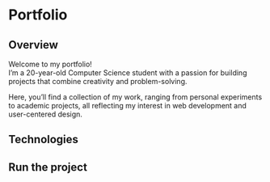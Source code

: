 # Portfolio

## Overview
Welcome to my portfolio!  
I’m a 20-year-old Computer Science student with a passion for building projects that combine creativity and problem-solving.  

Here, you’ll find a collection of my work, ranging from personal experiments to academic projects, all reflecting my interest in web development and user-centered design.  

## Technologies

## Run the project


